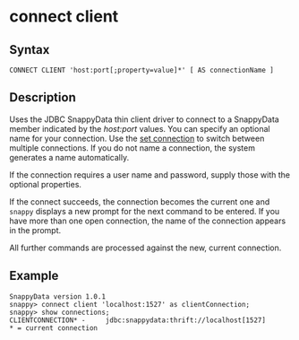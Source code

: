 # connect client

## Syntax

```no-highlight
CONNECT CLIENT 'host:port[;property=value]*' [ AS connectionName ]
```

## Description

Uses the JDBC SnappyData thin client driver to connect to a SnappyData member indicated by the *host:port* values. You can specify an optional name for your connection. Use the [set connection](set_connection.md) to switch between multiple connections. If you do not name a connection, the system generates a name automatically.

If the connection requires a user name and password, supply those with the optional properties.

If the connect succeeds, the connection becomes the current one and `snappy` displays a new prompt for the next command to be entered. If you have more than one open connection, the name of the connection appears in the prompt.

All further commands are processed against the new, current connection.

## Example

```no-highlight
SnappyData version 1.0.1 
snappy> connect client 'localhost:1527' as clientConnection;
snappy> show connections;
CLIENTCONNECTION* -     jdbc:snappydata:thrift://localhost[1527]
* = current connection
```


